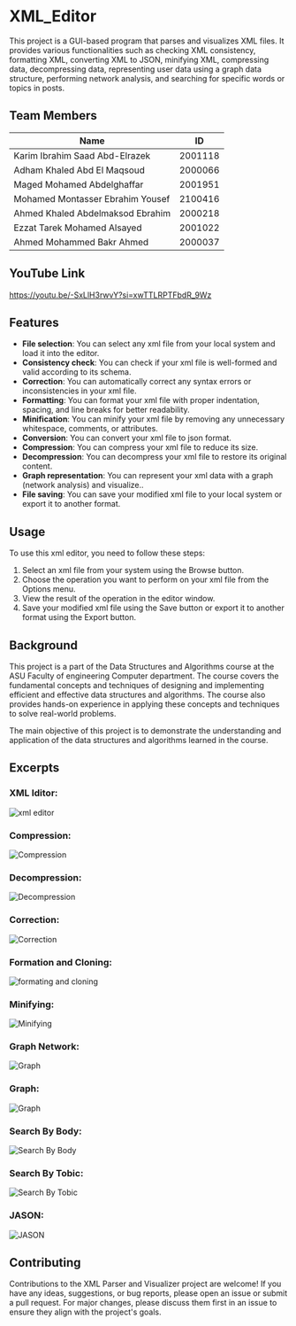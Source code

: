 # XML_Editor

This project is a GUI-based program that parses and visualizes XML files. It provides various functionalities such as checking XML consistency, formatting XML, converting XML to JSON, minifying XML, compressing data, decompressing data, representing user data using a graph data structure, performing network analysis, and searching for specific words or topics in posts.

## Team Members
|              Name                  |    ID    |
|------------------------------------|----------|
| Karim Ibrahim Saad Abd-Elrazek     |  2001118 |
| Adham Khaled Abd El Maqsoud        |  2000066 |
| Maged Mohamed Abdelghaffar         |  2001951 |
| Mohamed Montasser Ebrahim Yousef   |  2100416 |
| Ahmed Khaled Abdelmaksod Ebrahim   |  2000218 |
| Ezzat Tarek Mohamed Alsayed        |  2001022 |
| Ahmed Mohammed Bakr Ahmed          |  2000037 |


## YouTube Link
https://youtu.be/-SxLlH3rwvY?si=xwTTLRPTFbdR_9Wz

## Features

- **File selection**: You can select any xml file from your local system and load it into the editor.
- **Consistency check**: You can check if your xml file is well-formed and valid according to its schema.
- **Correction**: You can automatically correct any syntax errors or inconsistencies in your xml file.
- **Formatting**: You can format your xml file with proper indentation, spacing, and line breaks for better readability.
- **Minification**: You can minify your xml file by removing any unnecessary whitespace, comments, or attributes.
- **Conversion**: You can convert your xml file to json format.
- **Compression**: You can compress your xml file to reduce its size.
- **Decompression**: You can decompress your xml file to restore its original content.
- **Graph representation**: You can represent your xml data with a graph (network analysis) and visualize..
- **File saving**: You can save your modified xml file to your local system or export it to another format.

## Usage

To use this xml editor, you need to follow these steps:

1. Select an xml file from your system using the Browse button.
2. Choose the operation you want to perform on your xml file from the Options menu.
3. View the result of the operation in the editor window.
4. Save your modified xml file using the Save button or export it to another format using the Export button.

## Background

This project is a part of the Data Structures and Algorithms course at the ASU Faculty of engineering Computer department. The course covers the fundamental concepts and techniques of designing and implementing efficient and effective data structures and algorithms. The course also provides hands-on experience in applying these concepts and techniques to solve real-world problems.

The main objective of this project is to demonstrate the understanding and application of the data structures and algorithms learned in the course.

## Excerpts
### XML Iditor:
![xml editor](https://github.com/AhmedBakrXI/XML_Editor/blob/main/Snapshots/XML_EDITOR.png)
### Compression:
![Compression](https://github.com/AhmedBakrXI/XML_Editor/blob/main/Snapshots/Compression.png)
### Decompression:
![Decompression](https://github.com/AhmedBakrXI/XML_Editor/blob/main/Snapshots/Decompression.png)
### Correction:
![Correction](https://github.com/AhmedBakrXI/XML_Editor/blob/main/Snapshots/CorrectionExample.png)
### Formation and Cloning:
![formating and cloning](https://github.com/AhmedBakrXI/XML_Editor/blob/main/Snapshots/FormattingAndColoring.png)
### Minifying:
![Minifying](https://github.com/AhmedBakrXI/XML_Editor/blob/main/Snapshots/Minifiying.png)
### Graph Network:
![Graph](https://github.com/AhmedBakrXI/XML_Editor/blob/main/Snapshots/VisualizeNetworkGraph.png)
### Graph:
![Graph](https://github.com/AhmedBakrXI/XML_Editor/blob/main/Snapshots/Graph.png)
### Search By Body:
![Search By Body](https://github.com/AhmedBakrXI/XML_Editor/blob/main/Snapshots/SearchByBody.png)
### Search By Tobic:
![Search By Tobic](https://github.com/AhmedBakrXI/XML_Editor/blob/main/Snapshots/SearchByTopic.png)
### JASON:
![JASON](https://github.com/AhmedBakrXI/XML_Editor/blob/main/Snapshots/XML2JSON.png)


## Contributing
Contributions to the XML Parser and Visualizer project are welcome! If you have any ideas, suggestions, or bug reports, please open an issue or submit a pull request. For major changes, please discuss them first in an issue to ensure they align with the project's goals.
